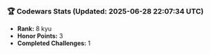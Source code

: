 ### 🏆 Codewars Stats (Updated: 2025-06-28 22:07:34 UTC)

- **Rank:** 8 kyu
- **Honor Points:** 3
- **Completed Challenges:** 1
